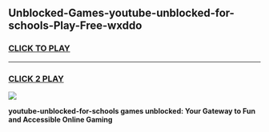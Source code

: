 
## Unblocked-Games-youtube-unblocked-for-schools-Play-Free-wxddo
<h3>
<a href="https://premium76.site?title=youtube-unblocked-for-schools&ref=18A1">CLICK TO PLAY</a></h3>
<hr>

<h3>
<a href="https://premium76.site?title=youtube-unblocked-for-schools&ref=18A1">CLICK 2 PLAY</a>
  
</h3>

<a href="https://premium76.site?title=youtube-unblocked-for-schools&ref=18A1"><img src="https://clearcache.store/games.png"></a>


**youtube-unblocked-for-schools games unblocked: Your Gateway to Fun and Accessible Online Gaming**
